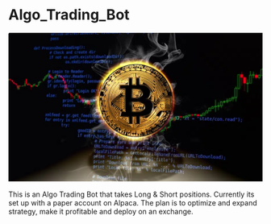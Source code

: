 # Algo_Trading_Bot

![image](images/image.png)

This is an Algo Trading Bot that takes Long & Short positions. Currently its set up with a paper account on Alpaca. The plan is to optimize and expand strategy, make it profitable and deploy on an exchange.
